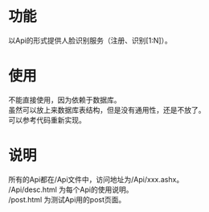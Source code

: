 # 功能<br/>
以Api的形式提供人脸识别服务（注册、识别[1:N]）。<br/>

# 使用
不能直接使用，因为依赖于数据库。<br/>
虽然可以放上来数据库表结构，但是没有通用性，还是不放了。<br/>
可以参考代码重新实现。<br/>

# 说明
所有的Api都在/Api文件中，访问地址为/Api/xxx.ashx。<br/>
/Api/desc.html 为每个Api的使用说明。<br/>
/post.html 为测试Api用的post页面。<br/>
